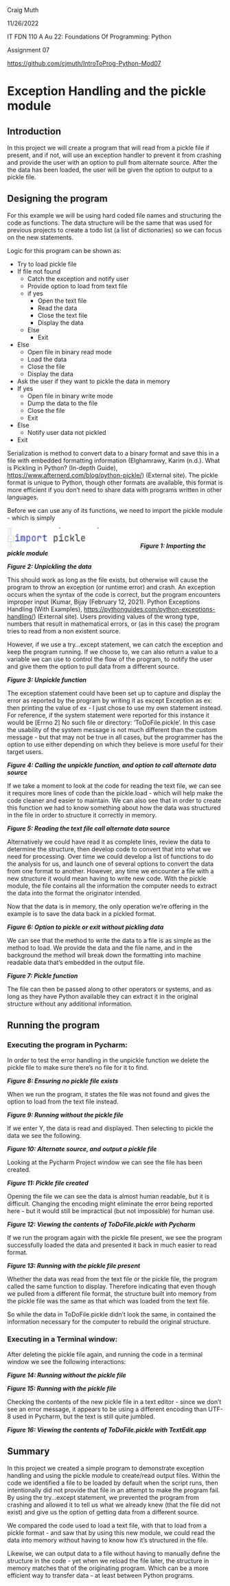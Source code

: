 Craig Muth

11/26/2022

IT FDN 110 A Au 22: Foundations Of Programming: Python

Assignment 07

https://github.com/cjmuth/IntroToProg-Python-Mod07

# Exception Handling and the pickle module

## Introduction

In this project we will create a program that will read from a pickle file if present, and if not, will use an exception handler to prevent it from crashing and provide the user with an option to pull from alternate source.  After the the data has been loaded, the user will be given the option to output to a pickle file.

## Designing the program 

For this example we will be using hard coded file names and structuring the code as functions.  The data structure will be the same that was used for previous projects to create a todo list (a list of dictionaries) so we can focus on the new statements.  

Logic for this program can be shown as:

- Try to load pickle file
- If file not found
  - Catch the exception and notify user
  - Provide option to load from text file
  - if yes
    - Open the text file
    - Read the data
    - Close the text file
    - Display the data
  - Else
    - Exit
- Else
  - Open file in binary read mode
  - Load the data
  - Close the file
  - Display the data
- Ask the user if they want to pickle the data in memory
- If yes
  - Open file in binary write mode
  - Dump the data to the file
  - Close the file
  - Exit
- Else
  - Notify user data not pickled
- Exit

Serialization is method to convert data to a binary format and save this in a file with embedded formatting information (Elghamrawy, Karim (n.d.). What is Pickling in Python? (In-depth Guide), https://www.afternerd.com/blog/python-pickle/) (External site).  The pickle format is unique to Python, though other formats are available, this format is more efficient if you don’t need to share data with programs written in other languages.

Before we can use any of its functions, we need to import the pickle module - which is simply 

![This is an image](/docs/images/figure01.png)
_**Figure 1: Importing the pickle module**_


_**Figure 2: Unpickling the data**_

This should work as long as the file exists, but otherwise will cause the program to throw an exception (or runtime error) and  crash.  An exception occurs when the syntax of the code is correct, but the program encounters improper input (Kumar, Bijay (February 12, 2021). Python Exceptions Handling (With Examples), https://pythonguides.com/python-exceptions-handling/) (External site).  Users providing values of the wrong type, numbers that result in mathematical errors, or (as in this case) the program tries to read from a non existent source.

However, if we use a try…except statement, we can catch the exception and keep the program running.  If we choose to, we can also return a value to a variable we can use to control the flow of the program, to notify the user and give them the option to pull data from a different source.


_**Figure 3: Unpickle function**_

The exception statement could have been set up to capture and display the error as reported by the program by writing it as except Exception as ex: then printing the value of ex - I just chose to use my own statement instead.  For reference, if the system statement were reported for this instance it would be [Errno 2] No such file or directory: ‘ToDoFile.pickle’.  In this case the usability of the system message is not much different than the custom message - but that may not be true in all cases, but the programmer has the option to use either depending on which they believe is more useful for their target users.


_**Figure 4: Calling the unpickle function, and option to call alternate data source**_

If we take a moment to look at the code for reading the text file, we can see it requires more lines of code than the pickle.load - which will help make the code cleaner and easier to maintain.  We can also see that in order to create this function we had to know something about how the data was structured in the file in order to structure it correctly in memory. 


_**Figure 5: Reading the text file call alternate data source**_

Alternatively we could have read it as complete lines, review the data to determine the structure, then develop code to convert that into what we need for processing.  Over time we could develop a list of functions to do the analysis for us, and launch one of several options to convert the data from one format to another.  However, any time we encounter a file with a new structure it would mean having to write new code.  With the pickle module, the file contains all the information the computer needs to extract the data into the format the originator intended.

Now that the data is in memory, the only operation we’re offering in the example is to save the data back in a pickled format.


_**Figure 6: Option to pickle or exit without pickling data**_

We can see that the method to write the data to a file is as simple as the method to load.  We provide the data and the file name, and in the background the method will break down the formatting into machine readable data that’s embedded in the output file. 


_**Figure 7: Pickle function**_

The file can then be passed along to other operators or systems, and as long as they have Python available they can extract it in the original structure without any additional information.

## Running the program

### Executing the program in Pycharm:

In order to test the error handling in the unpickle function we delete the pickle file to make sure there’s no file for it to find.
 
 
_**Figure 8: Ensuring no pickle file exists**_

When we run the program, it states the file was not found and gives the option to load from the text file instead.
 
 
_**Figure 9: Running without the pickle file**_

If we enter Y, the data is read and displayed.  Then selecting to pickle the data we see the following.


_**Figure 10: Alternate source, and output a pickle file**_

Looking at the Pycharm Project window we can see the file has been created.


_**Figure 11: Pickle file created**_ 

Opening the file we can see the data is almost human readable, but it is difficult.  Changing the encoding might eliminate the error being reported here - but it would still be impractical (but not impossible) for human use.
 

_**Figure 12:  Viewing the contents of ToDoFile.pickle with Pycharm**_

If we run the program again with the pickle file present, we see the program successfully loaded the data and presented it back in much easier to read format. 


_**Figure 13: Running with the pickle file present**_

Whether the data was read from the text file or the pickle file, the program called the same function to display.  Therefore indicating that even though we pulled from a different file format, the structure built into memory from the pickle file was the same as that which was loaded from the text file.

So while the data in ToDoFile.pickle didn’t look the same, in contained the information necessary for the computer to rebuild the original structure.

### Executing in a Terminal window:

After deleting the pickle file again, and running the code in a terminal window we see the following interactions:


_**Figure 14: Running without the pickle file**_


_**Figure 15: Running with the pickle file**_

Checking the contents of the new pickle file in a text editor - since we don’t see an error message, it appears to be using a different encoding than UTF-8 used in Pycharm, but the text is still quite jumbled.


_**Figure 16: Viewing the contents of ToDoFile.pickle with TextEdit.app**_

## Summary

In this project we created a simple program to demonstrate exception handling and using the pickle module to create/read output files.  Within the code we identified a file to be loaded by default when the script runs, then intentionally did not provide that file in an attempt to make the program fail.  By using the try…except statement, we prevented the program from crashing and allowed it to tell us what we already knew (that the file did not exist) and give us the option of getting data from a different source.

We compared the code used to load a text file, with that to load from a pickle format - and saw that by using this new module, we could read the data into memory without having to know how it’s structured in the file.  

Likewise, we can output data to a file without having to manually define the structure in the code - yet when we reload the file later, the structure in memory matches that of the originating program.  Which can be a more efficient way to transfer data - at least between Python programs.
